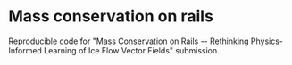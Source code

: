 # Mass conservation on rails

Reproducible code for "Mass Conservation on Rails -- Rethinking Physics-Informed Learning of Ice Flow Vector Fields" submission.
